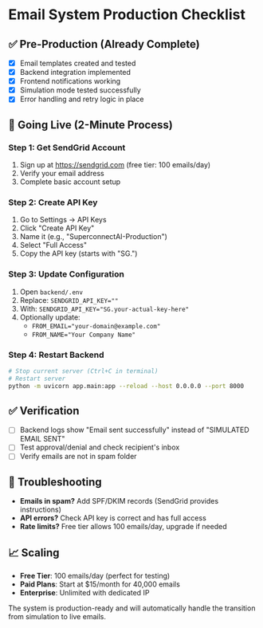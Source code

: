 # Email System Production Checklist

## ✅ Pre-Production (Already Complete)
- [x] Email templates created and tested
- [x] Backend integration implemented
- [x] Frontend notifications working
- [x] Simulation mode tested successfully
- [x] Error handling and retry logic in place

## 🚀 Going Live (2-Minute Process)

### Step 1: Get SendGrid Account
1. Sign up at https://sendgrid.com (free tier: 100 emails/day)
2. Verify your email address
3. Complete basic account setup

### Step 2: Create API Key
1. Go to Settings → API Keys
2. Click "Create API Key"
3. Name it (e.g., "SuperconnectAI-Production")
4. Select "Full Access"
5. Copy the API key (starts with "SG.")

### Step 3: Update Configuration
1. Open `backend/.env`
2. Replace: `SENDGRID_API_KEY=""`
3. With: `SENDGRID_API_KEY="SG.your-actual-key-here"`
4. Optionally update:
   - `FROM_EMAIL="your-domain@example.com"`
   - `FROM_NAME="Your Company Name"`

### Step 4: Restart Backend
```bash
# Stop current server (Ctrl+C in terminal)
# Restart server
python -m uvicorn app.main:app --reload --host 0.0.0.0 --port 8000
```

## ✅ Verification
- [ ] Backend logs show "Email sent successfully" instead of "SIMULATED EMAIL SENT"
- [ ] Test approval/denial and check recipient's inbox
- [ ] Verify emails are not in spam folder

## 🔧 Troubleshooting
- **Emails in spam?** Add SPF/DKIM records (SendGrid provides instructions)
- **API errors?** Check API key is correct and has full access
- **Rate limits?** Free tier allows 100 emails/day, upgrade if needed

## 📈 Scaling
- **Free Tier**: 100 emails/day (perfect for testing)
- **Paid Plans**: Start at $15/month for 40,000 emails
- **Enterprise**: Unlimited with dedicated IP

The system is production-ready and will automatically handle the transition from simulation to live emails.